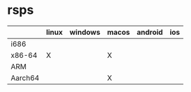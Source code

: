 # rsps

|         | linux | windows | macos | android | ios |
|---------|-------|---------|-------|---------|-----|
| i686    |       |         |       |         |     |
| x86-64  | X     |         | X     |         |     |
| ARM     |       |         |       |         |     |
| Aarch64 |       |         | X     |         |     |
